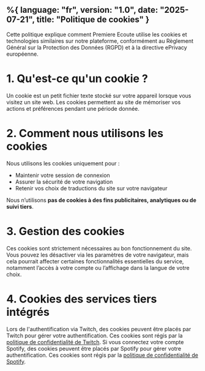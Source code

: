 %{
  language: "fr",
  version: "1.0",
  date: "2025-07-21",
  title: "Politique de cookies"
}
---

Cette politique explique comment Premiere Ecoute utilise les cookies et technologies similaires sur notre plateforme, conformément au Règlement Général sur la Protection des Données (RGPD) et à la directive ePrivacy européenne.

# 1. Qu'est-ce qu'un cookie ?

Un cookie est un petit fichier texte stocké sur votre appareil lorsque vous visitez un site web. Les cookies permettent au site de mémoriser vos actions et préférences pendant une période donnée.

# 2. Comment nous utilisons les cookies

Nous utilisons les cookies uniquement pour :

- Maintenir votre session de connexion
- Assurer la sécurité de votre navigation
- Retenir vos choix de traductions du site sur votre navigateur

Nous n’utilisons **pas de cookies à des fins publicitaires, analytiques ou de suivi tiers**.

# 3. Gestion des cookies

Ces cookies sont strictement nécessaires au bon fonctionnement du site. Vous pouvez les désactiver via les paramètres de votre navigateur, mais cela pourrait affecter certaines fonctionnalités essentielles du service, notamment l’accès à votre compte ou l’affichage dans la langue de votre choix.

# 4. Cookies des services tiers intégrés

Lors de l'authentification via Twitch, des cookies peuvent être placés par Twitch pour gérer votre authentification. Ces cookies sont régis par la [politique de confidentialité de Twitch](https://www.twitch.tv/p/fr-fr/legal/privacy-notice/). Si vous connectez votre compte Spotify, des cookies peuvent être placés par Spotify pour gérer votre authentification. Ces cookies sont régis par la [politique de confidentialité de Spotify](https://www.spotify.com/fr/safetyandprivacy/personal-data-collected).
